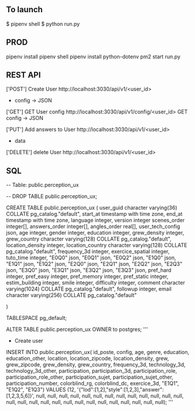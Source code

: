 ## To launch 

$ pipenv shell
$ python run.py

## PROD
pipenv install
pipenv shell
pipenv install python-dotenv
pm2 start run.py


## REST API

['POST'] Create User
http://localhost:3030/api/v1/<user_id> 
+ config -> JSON

['GET'] GET User config
http://localhost:3030/api/v1/config/<user_id> 
GET config -> JSON

['PUT'] Add answers to User
http://localhost:3030/api/v1/<user_id> 
+ data

['DELETE'] delete User
http://localhost:3030/api/v1/<user_id> 



## SQL

-- Table: public.perception_ux

-- DROP TABLE public.perception_ux;

CREATE TABLE public.perception_ux
(
    user_guid character varying(36) COLLATE pg_catalog."default",
    start_at timestamp with time zone,
    end_at timestamp with time zone,
    language integer,
    version integer
    scenes_order integer[],
    answers_order integer[],
    angles_order real[],
    user_tech_config json,
    age integer,
    gender integer,
    education integer,
    grew_density integer,
    grew_country character varying(128) COLLATE pg_catalog."default",
    location_density integer,
    location_country character varying(128) COLLATE pg_catalog."default",
    frequency_3d integer,
    exercice_spatial integer,
    tuto_time integer,
    "E0Q0" json,
    "E0Q1" json,
    "E0Q2" json,
    "E1Q0" json,
    "E1Q1" json,
    "E1Q2" json,
    "E2Q0" json,
    "E2Q1" json,
    "E2Q2" json,
    "E2Q3" json,
    "E3Q0" json,
    "E3Q1" json,
    "E3Q2" json,
    "E3Q3" json,
    pref_hard integer,
    pref_easy integer,
    pref_memory integer,
    pref_static integer,
    estim_building integer,
    smile integer,
    difficulty integer,
    comment character varying(1024) COLLATE pg_catalog."default",
    followup integer,
    email character varying(256) COLLATE pg_catalog."default"

)

TABLESPACE pg_default;

ALTER TABLE public.perception_ux
    OWNER to postgres;
'''

* Create user

INSERT INTO public.perception_ux(
	id_poste, config, age, genre, education, education_other, location, location_zipcode, location_density, grew, grew_zipcode, grew_density, grew_country, frequency_3d, technology_3d, technology_3d_other, participation, participation_3d, participation_role, participation_role_other, participation_sujet, participation_sujet_other, participation_number, colorblind_rg, colorblind_dc, exercice_3d, "E1Q1", "E1Q2", "E1Q3")
	VALUES (12, '{"lod":[1,2],"style":[1,2,3],"answer":[1,2,3,5,6]}', null, null, null, null, null, null, null, null, null, null, null, null, null, null, null, null, null, null, null, null, null, null, null, null, null, null, null);
'''

